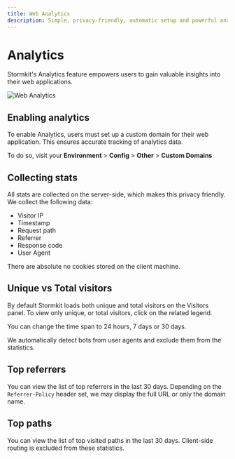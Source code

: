 ```yaml
---
title: Web Analytics
description: Simple, privacy-friendly, automatic setup and powerful analytics for web teams.
---
```


# Analytics

Stormkit's Analytics feature empowers users to gain valuable insights into their web applications.

<div class="img-wrapper"> 
  <img src="/assets/docs/features/analytics.png" alt="Web Analytics" />
</div>

## Enabling analytics

To enable Analytics, users must set up a custom domain for their web application. This ensures accurate tracking of analytics data.

To do so, visit your **Environment** > **Config** > **Other** > **Custom Domains**

## Collecting stats

All stats are collected on the server-side, which makes this privacy friendly. We collect the following data:

- Visitor IP
- Timestamp
- Request path
- Referrer
- Response code
- User Agent

There are absolute no cookies stored on the client machine.

## Unique vs Total visitors

By default Stormkit loads both unique and total visitors on the Visitors panel. To view only unique, or total visitors, click on the related legend.

You can change the time span to 24 hours, 7 days or 30 days.

We automatically detect bots from user agents and exclude them from the statistics.

## Top referrers

You can view the list of top referrers in the last 30 days. Depending on the `Referrer-Policy` header set,
we may display the full URL or only the domain name.

## Top paths

You can view the list of top visited paths in the last 30 days. Client-side routing is excluded from these
statistics.
